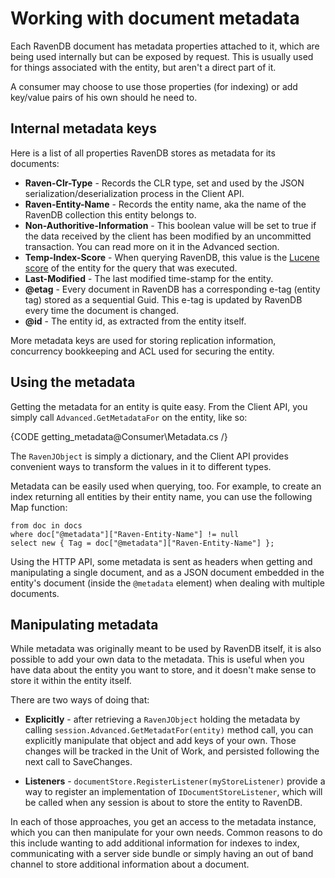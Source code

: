 ﻿# Working with document metadata

Each RavenDB document has metadata properties attached to it, which are being used internally but can be exposed by request. This is usually used for things associated with the entity, but aren't a direct part of it.

A consumer may choose to use those properties (for indexing) or add key/value pairs of his own should he need to.

## Internal metadata keys

Here is a list of all properties RavenDB stores as metadata for its documents:

* **Raven-Clr-Type** - Records the CLR type, set and used by the JSON serialization/deserialization process in the Client API.
* **Raven-Entity-Name** - Records the entity name, aka the name of the RavenDB collection this entity belongs to.
* **Non-Authoritive-Information** - This boolean value will be set to true if the data received by the client has been modified by an uncommitted transaction. You can read more on it in the Advanced section.
* **Temp-Index-Score** - When querying RavenDB, this value is the [Lucene score](http://lucene.apache.org/java/2_9_2/scoring.html) of the entity for the query that was executed.
* **Last-Modified** - The last modified time-stamp for the entity.
* **@etag** - Every document in RavenDB has a corresponding e-tag (entity tag) stored as a sequential Guid. This e-tag is updated by RavenDB every time the document is changed.
* **@id** - The entity id, as extracted from the entity itself.

More metadata keys are used for storing replication information, concurrency bookkeeping and ACL used for securing the entity.

## Using the metadata

Getting the metadata for an entity is quite easy. From the Client API, you simply call `Advanced.GetMetadataFor` on the entity, like so:

{CODE getting_metadata@Consumer\Metadata.cs /}

The `RavenJObject` is simply a dictionary, and the Client API provides convenient ways to transform the values in it to different types.

Metadata can be easily used when querying, too. For example, to create an index returning all entities by their entity name, you can use the following Map function:

    from doc in docs
    where doc["@metadata"]["Raven-Entity-Name"] != null
    select new { Tag = doc["@metadata"]["Raven-Entity-Name"] };

Using the HTTP API, some metadata is sent as headers when getting and manipulating a single document, and as a JSON document embedded in the entity's document (inside the `@metadata` element) when dealing with multiple documents.

## Manipulating metadata

While metadata was originally meant to be used by RavenDB itself, it is also possible to add your own data to the metadata. This is useful when you have data about the entity you want to store, and it doesn't make sense to store it within the entity itself.

There are two ways of doing that:

* **Explicitly** - after retrieving a `RavenJObject` holding the metadata by calling `session.Advanced.GetMetadatFor(entity)` method call, you can explicitly manipulate that object and add keys of your own. Those changes will be tracked in the Unit of Work, and persisted following the next call to SaveChanges.

* **Listeners** - `documentStore.RegisterListener(myStoreListener)` provide a way to register an implementation of `IDocumentStoreListener`, which will be called when any session is about to store the entity to RavenDB.

In each of those approaches, you get an access to the metadata instance, which you can then manipulate for your own needs. Common reasons to do this include wanting to add additional information for indexes to index, communicating with a server side bundle or simply having an out of band channel to store additional information about a document.